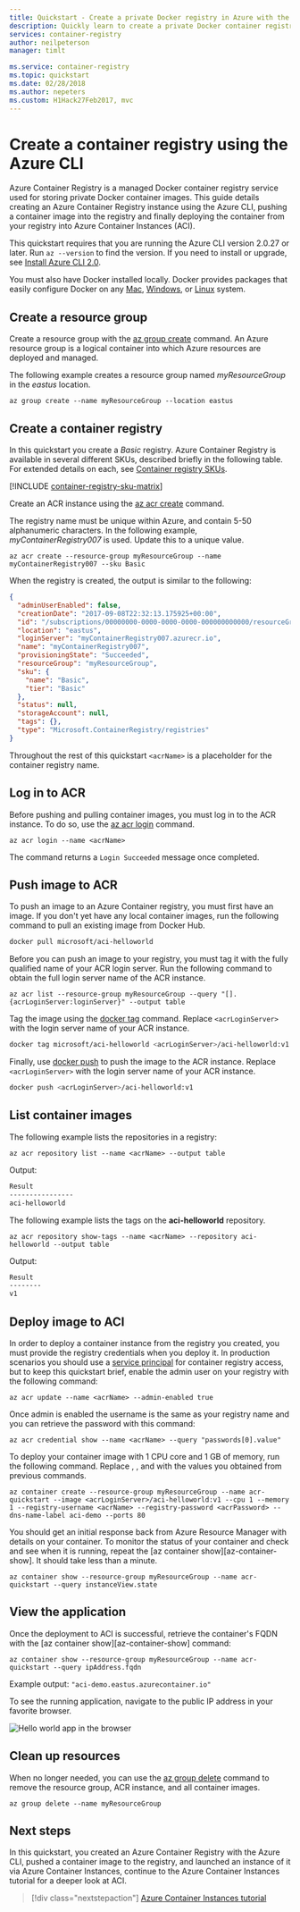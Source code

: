 ```yaml
---
title: Quickstart - Create a private Docker registry in Azure with the Azure CLI
description: Quickly learn to create a private Docker container registry with the Azure CLI.
services: container-registry
author: neilpeterson
manager: timlt

ms.service: container-registry
ms.topic: quickstart
ms.date: 02/28/2018
ms.author: nepeters
ms.custom: H1Hack27Feb2017, mvc
---
```

# Create a container registry using the Azure CLI

Azure Container Registry is a managed Docker container registry service used for storing private Docker container images. This guide details creating an Azure Container Registry instance using the Azure CLI, pushing a container image into the registry and finally deploying the container from your registry into Azure Container Instances (ACI).

This quickstart requires that you are running the Azure CLI version 2.0.27 or later. Run `az --version` to find the version. If you need to install or upgrade, see [Install Azure CLI 2.0][azure-cli].

You must also have Docker installed locally. Docker provides packages that easily configure Docker on any [Mac][docker-mac], [Windows][docker-windows], or [Linux][docker-linux] system.

## Create a resource group

Create a resource group with the [az group create][az-group-create] command. An Azure resource group is a logical container into which Azure resources are deployed and managed.

The following example creates a resource group named *myResourceGroup* in the *eastus* location.

```azurecli-interactive
az group create --name myResourceGroup --location eastus
```

## Create a container registry

In this quickstart you create a *Basic* registry. Azure Container Registry is available in several different SKUs, described briefly in the following table. For extended details on each, see [Container registry SKUs][container-registry-skus].

[!INCLUDE [container-registry-sku-matrix](../../includes/container-registry-sku-matrix.md)]

Create an ACR instance using the [az acr create][az-acr-create] command.

The registry name must be unique within Azure, and contain 5-50 alphanumeric characters. In the following example, *myContainerRegistry007* is used. Update this to a unique value.

```azurecli-interactive
az acr create --resource-group myResourceGroup --name myContainerRegistry007 --sku Basic
```

When the registry is created, the output is similar to the following:

```json
{
  "adminUserEnabled": false,
  "creationDate": "2017-09-08T22:32:13.175925+00:00",
  "id": "/subscriptions/00000000-0000-0000-0000-000000000000/resourceGroups/myResourceGroup/providers/Microsoft.ContainerRegistry/registries/myContainerRegistry007",
  "location": "eastus",
  "loginServer": "myContainerRegistry007.azurecr.io",
  "name": "myContainerRegistry007",
  "provisioningState": "Succeeded",
  "resourceGroup": "myResourceGroup",
  "sku": {
    "name": "Basic",
    "tier": "Basic"
  },
  "status": null,
  "storageAccount": null,
  "tags": {},
  "type": "Microsoft.ContainerRegistry/registries"
}
```

Throughout the rest of this quickstart `<acrName>` is a placeholder for the container registry name.

## Log in to ACR

Before pushing and pulling container images, you must log in to the ACR instance. To do so, use the [az acr login][az-acr-login] command.

```azurecli-interactive
az acr login --name <acrName>
```

The command returns a `Login Succeeded` message once completed.

## Push image to ACR

To push an image to an Azure Container registry, you must first have an image. If you don't yet have any local container images, run the following command to pull an existing image from Docker Hub.

```bash
docker pull microsoft/aci-helloworld
```

Before you can push an image to your registry, you must tag it with the fully qualified name of your ACR login server. Run the following command to obtain the full login server name of the ACR instance.

```azurecli-interactive
az acr list --resource-group myResourceGroup --query "[].{acrLoginServer:loginServer}" --output table
```

Tag the image using the [docker tag][docker-tag] command. Replace `<acrLoginServer>` with the login server name of your ACR instance.

```bash
docker tag microsoft/aci-helloworld <acrLoginServer>/aci-helloworld:v1
```

Finally, use [docker push][docker-push] to push the image to the ACR instance. Replace `<acrLoginServer>` with the login server name of your ACR instance.

```bash
docker push <acrLoginServer>/aci-helloworld:v1
```

## List container images

The following example lists the repositories in a registry:

```azurecli-interactive
az acr repository list --name <acrName> --output table
```

Output:

```bash
Result
----------------
aci-helloworld
```

The following example lists the tags on the **aci-helloworld** repository.

```azurecli-interactive
az acr repository show-tags --name <acrName> --repository aci-helloworld --output table
```

Output:

```bash
Result
--------
v1
```

## Deploy image to ACI

In order to deploy a container instance from the registry you created, you must provide the registry credentials when you deploy it. In production scenarios you should use a [service principal][container-registry-auth-aci] for container registry access, but to keep this quickstart brief, enable the admin user on your registry with the following command:

```azurecli-interactive
az acr update --name <acrName> --admin-enabled true
```

Once admin is enabled the username is the same as your registry name and you can retrieve the password with this command:

```azurecli-interactive
az acr credential show --name <acrName> --query "passwords[0].value"
```

To deploy your container image with 1 CPU core and 1 GB of memory, run the following command. Replace <acrName>, <acrLoginServer>, and <acrPassword> with the values you obtained from previous commands.

```azurecli-interactive
az container create --resource-group myResourceGroup --name acr-quickstart --image <acrLoginServer>/aci-helloworld:v1 --cpu 1 --memory 1 --registry-username <acrName> --registry-password <acrPassword> --dns-name-label aci-demo --ports 80
```

You should get an initial response back from Azure Resource Manager with details on your container. To monitor the status of your container and check and see when it is running, repeat the [az container show][az-container-show]. It should take less than a minute.

```azurecli-interactive
az container show --resource-group myResourceGroup --name acr-quickstart --query instanceView.state
```

## View the application

Once the deployment to ACI is successful, retrieve the container's FQDN with the [az container show][az-container-show] command:

```azurecli-interactive
az container show --resource-group myResourceGroup --name acr-quickstart --query ipAddress.fqdn
```

Example output: `"aci-demo.eastus.azurecontainer.io"`

To see the running application, navigate to the public IP address in your favorite browser.

![Hello world app in the browser][aci-app-browser]

## Clean up resources

When no longer needed, you can use the [az group delete][az-group-delete] command to remove the resource group, ACR instance, and all container images.

```azurecli-interactive
az group delete --name myResourceGroup
```

## Next steps

In this quickstart, you created an Azure Container Registry with the Azure CLI, pushed a container image to the registry, and launched an instance of it via Azure Container Instances, continue to the Azure Container Instances tutorial for a deeper look at ACI.

> [!div class="nextstepaction"]
> [Azure Container Instances tutorial][container-instances-tutorial-prepare-app]

<!-- IMAGES> -->
[aci-app-browser]: ../container-instances/media/container-instances-quickstart/aci-app-browser.png


<!-- LINKS - external -->
[docker-linux]: https://docs.docker.com/engine/installation/#supported-platforms
[docker-login]: https://docs.docker.com/engine/reference/commandline/login/
[docker-mac]: https://docs.docker.com/docker-for-mac/
[docker-push]: https://docs.docker.com/engine/reference/commandline/push/
[docker-tag]: https://docs.docker.com/engine/reference/commandline/tag/
[docker-windows]: https://docs.docker.com/docker-for-windows/

<!-- LINKS - internal -->
[az-acr-create]: /cli/azure/acr#az_acr_create
[az-acr-login]: /cli/azure/acr#az_acr_login
[az-group-create]: /cli/azure/group#az_group_create
[az-group-delete]: /cli/azure/group#az_group_delete
[azure-cli]: /cli/azure/install-azure-cli
[azure-container-show]: /cli/azure/container#az_container_show
[container-instances-tutorial-prepare-app]: ../container-instances/container-instances-tutorial-prepare-app.md
[container-registry-skus]: container-registry-skus.md
[container-registry-auth-aci]: container-registry-auth-aci.md